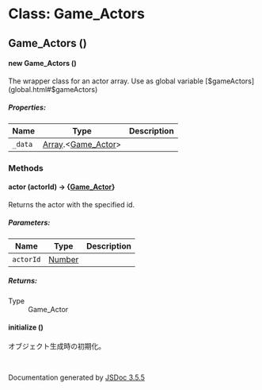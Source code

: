 # Class: Game_Actors

## Game_Actors ()

#### new Game_Actors ()

The wrapper class for an actor array. Use as global variable [$gameActors](global.html#$gameActors)

##### Properties:

| Name | Type | Description |
| --- | --- | --- |
| `_data` | [Array](Array.md).<[Game_Actor](Game_Actor.md)> |  |

<dl>
</dl>

### Methods

#### actor (actorId) → {[Game_Actor](Game_Actor.md)}

Returns the actor with the specified id.

##### Parameters:

| Name | Type | Description |
| --- | --- | --- |
| `actorId` | [Number](Number.md) |  |

<dl>
</dl>

##### Returns:

<dl>
                <dt> Type </dt>
                <dd>
                    <span><a>Game_Actor</a></span>
                </dd>
            </dl>

#### initialize ()

 オブジェクト生成時の初期化。
<dl>
</dl>
 <br>

  Documentation generated by [JSDoc 3.5.5](https://github.com/jsdoc3/jsdoc)
